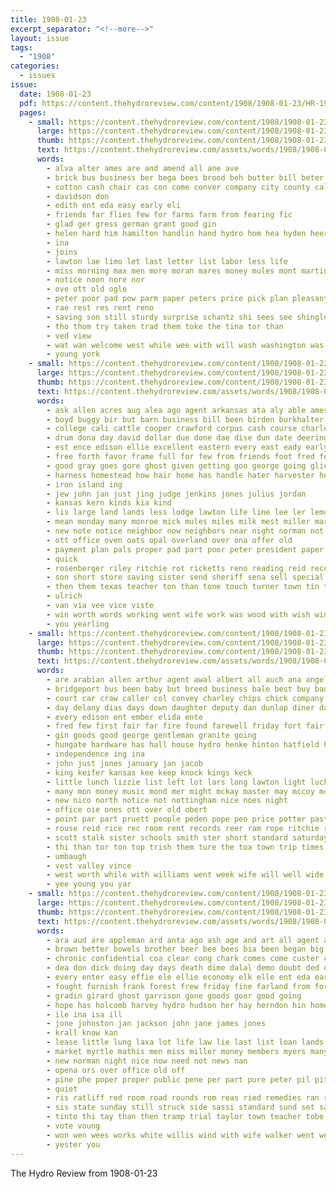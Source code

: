 ```yaml
---
title: 1908-01-23
excerpt_separator: "<!--more-->"
layout: issue
tags:
  - "1908"
categories:
  - issues
issue:
  date: 1908-01-23
  pdf: https://content.thehydroreview.com/content/1908/1908-01-23/HR-1908-01-23.pdf
  pages:
    - small: https://content.thehydroreview.com/content/1908/1908-01-23/small/HR-1908-01-23-01.jpg
      large: https://content.thehydroreview.com/content/1908/1908-01-23/large/HR-1908-01-23-01.jpg
      thumb: https://content.thehydroreview.com/content/1908/1908-01-23/thumbnails/HR-1908-01-23-01.jpg
      text: https://content.thehydroreview.com/assets/words/1908/1908-01-23/HR-1908-01-23-01.txt
      words:
        - alva alter ames are and amend all ane ave
        - brick bus business ber bega bees brood beh butter bill beter bead best ballot bros brida bec
        - cotton cash chair cas con come conver company city county call
        - davidson don
        - edith ent eda easy early eli
        - friends far flies few for farms farm from fearing fic
        - glad ger gress german grant good gin
        - helen hard him hamilton handlin hand hydro hom hea hyden heer her held hast has home hie
        - ina
        - joins
        - lawton lae limo let last letter list labor less life
        - miss morning max men more moran mares money mules mont martin may mon mall man made milk mens mate market many most
        - notice noon nore nor
        - ove ott old ogle
        - peter poor pad pow parm paper peters price pick plan pleasant palmer pullin payment passe people pay parcel
        - rae rest res rent reno
        - saving son still sturdy surprise schantz shi sees see shingles sell sale selling sues stock sas sylvester state sepe say suit shane second
        - tho thom try taken trad them toke the tina tor than
        - ved view
        - wat wan welcome west while wee with will wash washington was wil way work
        - young york
    - small: https://content.thehydroreview.com/content/1908/1908-01-23/small/HR-1908-01-23-02.jpg
      large: https://content.thehydroreview.com/content/1908/1908-01-23/large/HR-1908-01-23-02.jpg
      thumb: https://content.thehydroreview.com/content/1908/1908-01-23/thumbnails/HR-1908-01-23-02.jpg
      text: https://content.thehydroreview.com/assets/words/1908/1908-01-23/HR-1908-01-23-02.txt
      words:
        - ask allen acres aug alea ago agent arkansas ata aly able ames ary are anil and agri all
        - boyd buggy bir but barn business bill been birden burkhalter brown bryan bors bay bank bee bradley back buy binder
        - college cali cattle cooper crawford corpus cash course charley church crier case christa city col counts court con credit cyrus came corn cotton clyde christmas company curtis carling cor call choice cross corre chairs child carrie
        - drum dona day david dollar due done dae dise dun date deering director depot
        - est ence edison ellie excellent eastern every east eady early english
        - free forth favor frame full for few from friends foot fred found fresh farm flowers fancy fine fellow fie
        - good gray goes gore ghost given getting goo george going glick
        - harness homestead how hair home has handle hater harvester horn house hay habit had harrow head helps horse henke him her herd hydro hitch health
        - iron island ing
        - jew john jan just jing judge jenkins jones julius jordan
        - kansas kern kinds kia kind
        - lis large land lands less lodge lawton life line lee ler lemon long lynn little lacy love lawrence let live law left last like
        - mean monday many monroe mick mules miles milk mest miller march melrose more mare murr morning matter mule mound may made mey must mil mears mote murray money might moran mexico
        - new note notice neighbor now neighbors near night norman not novel
        - ott office oven oats opal overland over ona offer old
        - payment plan pals proper pad part poor peter president paper person per potter post pair public ply planter patent port pers prise palo peka present prom par power
        - quick
        - rosenberger riley ritchie rot ricketts reno reading reid records roberts reg roads roar room reister rates ren rising res ray range rock ret rickett rent robinson real rob ridenour
        - son short store saving sister send sheriff sena sell special springs strike seed surgeon set save state sunday seem states sire six shape such sale seems scott span sur sow single south sled see sin stock service school sana stites show saturday shave sae sim star saunders shoot said side
        - then them texas teacher ton than tone touch turner town tin tater tardy tall tear tie ting trip the
        - ulrich
        - van via vee vice viste
        - win worth words working went wife work was wood with wish wind why want west wheat while will wayne william well week
        - you yearling
    - small: https://content.thehydroreview.com/content/1908/1908-01-23/small/HR-1908-01-23-03.jpg
      large: https://content.thehydroreview.com/content/1908/1908-01-23/large/HR-1908-01-23-03.jpg
      thumb: https://content.thehydroreview.com/content/1908/1908-01-23/thumbnails/HR-1908-01-23-03.jpg
      text: https://content.thehydroreview.com/assets/words/1908/1908-01-23/HR-1908-01-23-03.txt
      words:
        - are arabian allen arthur agent awal albert all auch ana angel aue and atter aud art
        - bridgeport bus been baby but breed business bale best buy banks better basket bank bain big brown brussel brother book boll bal blair baptist
        - court car craw caller col convey charley chips chick company corn choice con came collins can city congress church cotton clayton chase course chas come colorado cattle
        - day delany dias days down daughter deputy dan dunlap diner darko doll demand depot dinner dakota
        - every edison ent ember elida ente
        - fred few first fair far fire found farewell friday fort fairfax ford farm fine for favorite fill friend from friends
        - gin goods good george gentleman granite going
        - hungate hardware has hall house hydro henke hinton hatfield her haye heen had him husband home
        - independence ing ina
        - john just jones january jan jacob
        - king keifer kansas kee keep knock kings keck
        - little lunch lizzie list left lot lars long lawton light luck lace large lay like line lincoln
        - many mon money music mond mer might mckay master may mccoy mckinney morning mexico made miss much miller mile man men monday market malson
        - new nico north notice not nottingham nice noes night
        - office oie ones ott over old obert
        - point par part pruett people peden pope peo price potter past phillips piece place pro pleas payment
        - rouse reid rice rec room rent records reer ram rope ritchie res route reno rem robinson rat rei rile
        - scott stalk sister schools smith ster short standard saturday stolen sick see som sad say snapp silver store sis still star six saul show sor sat sylvester state such sith special sed stigler sunday sprague
        - thi than tor ton top trish them ture the toa town trip times thousand
        - umbaugh
        - vest valley vince
        - west worth while with williams went week wife will well wide wil wheeler work was ways white world weeks woods ware wellman
        - yee young you yar
    - small: https://content.thehydroreview.com/content/1908/1908-01-23/small/HR-1908-01-23-04.jpg
      large: https://content.thehydroreview.com/content/1908/1908-01-23/large/HR-1908-01-23-04.jpg
      thumb: https://content.thehydroreview.com/content/1908/1908-01-23/thumbnails/HR-1908-01-23-04.jpg
      text: https://content.thehydroreview.com/assets/words/1908/1908-01-23/HR-1908-01-23-04.txt
      words:
        - ara aud are appleman ard anta ago ash age and art all agent ana
        - brown better bowels brother beer bee bees bia been began big burn best bar but book bill booz
        - chronic confidential coa clear cong chark comes come custer clifton crawford cough che county coy cold chambers center christmas city court coker company character
        - dea don dick doing day days death dime dalal demo doubt ded ding down dose dixie darko during die dise
        - every enter easy effie ele ellie economy elk elle ent eda earl
        - fought furnish frank forest frew friday fine farland from for fall few franks fear
        - gradin girard ghost garrison gone goods goor good going
        - hope has holcomb harvey hydro hudson her hay herndon hin home harry hed had henke hen head
        - ile ina isa ill
        - jone johnston jan jackson john jane james jones
        - krall know kan
        - lease little lung laxa lot life law lie last list loan lands lawson lapsley left lena lydia lows leap
        - market myrtle mathis men miss miller money members myers many mound mexico marcrum marriage morning merchan man monday moran mile most
        - new norman night nice now need not news nan
        - opena ors over office old off
        - pine phe poper proper public pene per part pure peter pil pitzer past piles ping paper point
        - quiet
        - ris ratliff red room road rounds rom reas ried remedies ran rings
        - sis state sunday still struck side sassi standard sund set sale school sick special said stock sam smith saturday sat she saving sadie stinson sible
        - tinto thi tay than then tramp trial taylor town teacher tobe the ted too thousand tree tuff tes townsend train take
        - vote voung
        - won wen wees works white willis wind with wife walker went weather was winter will week work way
        - yester you
---
```


The Hydro Review from 1908-01-23

<!--more-->

